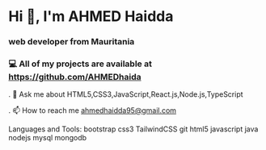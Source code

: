 
# Hi 👋, I'm AHMED Haidda
###  web developer from Mauritania
### 💻 All of my projects are available at https://github.com/AHMEDhaida

. 💬 Ask me about HTML5,CSS3,JavaScript,React.js,Node.js,TypeScript

. 📫 How to reach me ahmedhaidda95@gmail.com

Languages and Tools:
bootstrap css3 TailwindCSS git html5 javascript  java  nodejs mysql mongodb 




